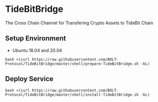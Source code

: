 # TideBitBridge
The Cross Chain Channel for Transfering Crypto Assets to TideBit Chain

## Setup Environment
* Ubuntu 18.04 and 20.04
```
bash <(curl https://raw.githubusercontent.com/BOLT-Protocol/TideBitBridge/master/shell/prepare-TideBitBridge.sh -kL)
```

## Deploy Service
```
bash <(curl https://raw.githubusercontent.com/BOLT-Protocol/TideBitBridge/master/shell/install-TideBitBridge.sh -kL)
```
